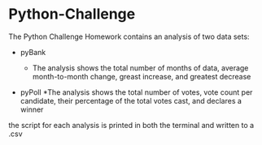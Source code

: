 # Python-Challenge

The Python Challenge Homework contains an analysis of two data sets:
* pyBank
	* The analysis shows the total number of months of data, average month-to-month change, greast increase, and greatest decrease

* pyPoll
	*The analysis shows the total number of votes, vote count per candidate, their percentage of the total votes cast, and declares a winner

the script for each analysis is printed in both the terminal and written to a .csv